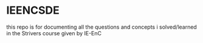 # IEENCSDE
this repo is for documenting all the questions and concepts i solved/learned in the Strivers course given by IE-EnC 
